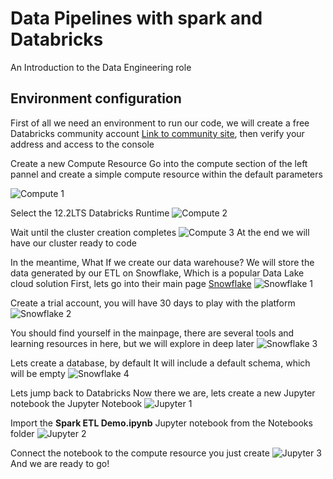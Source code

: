# Data Pipelines with spark and Databricks
An Introduction to the Data Engineering role 

## Environment configuration

First of all we need an environment to run our code, we will create a free Databricks community account [Link to community site](https://docs.databricks.com/en/getting-started/community-edition.html), then verify your address and access to the console

Create a new Compute Resource
Go into the compute section of the left pannel and create a simple compute resource within the default parameters 

![Compute 1](assets/readme/1_1_compute_resource_creation.jpg)

Select the 12.2LTS Databricks Runtime
![Compute 2](assets/readme/1_2_compute_resource_creation.jpg)

Wait until the cluster creation completes
![Compute 3](assets/readme/1_3_compute_resource_creation.jpg)
At the end we will have our cluster ready to code

In the meantime, What If we create our data warehouse?
We will store the data generated by our ETL on Snowflake, Which is a popular Data Lake cloud solution
First, lets go into their main page [Snowflake](https://www.snowflake.com/en/)
![Snowflake 1](assets/readme/3_1_snowflake_home.jpg)

Create a trial account, you will have 30 days to play with the platform
![Snowflake 2](assets/readme/3_2_snowflake_user_creation.jpg)

You should find yourself in the mainpage, there are several tools and learning resources in here, but we will explore in deep later
![Snowflake 3](assets/readme/3_3_snowflake_mainpage.jpg)

Lets create a database, by default It will include a default schema, which will be empty
![Snowflake 4](assets/readme/3_4_snowflake_db_creation.jpg)

Lets jump back to Databricks
Now there we are, lets create a new Jupyter notebook the Jupyter Notebook
![Jupyter 1](assets/readme/2_1_notebook_creation.jpg)


Import the **Spark ETL Demo.ipynb** Jupyter notebook from the Notebooks folder
![Jupyter 2](assets/readme/2_2_notebook_creation.jpg)

Connect the notebook to the compute resource you just create
![Jupyter 3](assets/readme/2_3_notebook_creation.jpg)
And we are ready to go!



